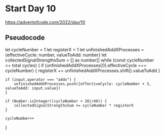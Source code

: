 # Start Day 10

https://adventofcode.com/2022/day/10

## Pseudocode

let cycleNumber = 1
let registerX = 1
let unfinishedAddXProcesses = {effectiveCycle: number, valueToAdd: number}
let collectedSignalStrengthsSum = [] as number[]
while (const cycleNumber <= total cycles) {
    if (unfinishedAddXProcesses[0].effectiveCycle === cycleNumber) {
        registerX += unfinishedAddXProcesses.shift().valueToAdd
    }

    if (input.operator === "addx") {
        unfinishedAddXProcesses.push({effectiveCycle: cycleNumber + 3, valueToAdd: input.value})
    }

    if (Number.isInteger((cycleNumber + 20)/40)) {
        collectedSignalStrengthsSum += cycleNumber * registerX
    }

    cycleNumber++
}